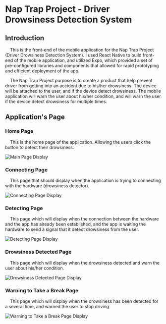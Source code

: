 # Nap Trap Project - Driver Drowsiness Detection System 

## Introduction

&nbsp;&nbsp;&nbsp;&nbsp;This is the front-end of the mobile application for the Nap Trap Project (Driver Drowsiness Detection System). I used React Native to build front-end of the mobile application, and utilized Expo, which provided a set of pre-configured libraries and components that allowed for rapid prototyping and efficient deployment of the app.

&nbsp;&nbsp;&nbsp;&nbsp;The Nap Trap Project purpose is to create a product that help prevent driver from getting into an accident due to his/her drowsiness. The device will be attached to the user, and if the device detect drowsiness. The mobile application will warn the user about his/her condition, and will warn the user if the device detect drowsiness for multiple times.

## Application's Page

### Home Page

&nbsp;&nbsp;&nbsp;&nbsp;This is the home page of the application. Allowing the users click the button to detect their drowsiness.

![Main Page Display](images/NapTrap_Main_Menu.png)

### Connecting Page

&nbsp;&nbsp;&nbsp;&nbsp;This page that should display when the application is trying to connecting with the hardware (drowsiness detector).

![Connecting Page Display](images/NapTrap_Connecting.png)

### Detecting Page

&nbsp;&nbsp;&nbsp;&nbsp;This page which will display when the connection between the hardware and the app has already been established, and the app is waiting the hardware to send a signal that it detect drowsiness from the user.

![Detecting Page Display](images/NapTrap_Detecting.png)

### Drowsiness Detected Page

&nbsp;&nbsp;&nbsp;&nbsp;This page which will display when the drowsiness detected and warn the user about his/her condition.

![Drowsiness Detected Page Display](images/NapTrap_Fatigue_Detected.png)

### Warning to Take a Break Page

&nbsp;&nbsp;&nbsp;&nbsp;This page which will display when the drowsiness has been detected for a several time, and warned the user to stop driving

![Warning to Take a Break Page Display](images/NapTrap_Please_Break.png)



